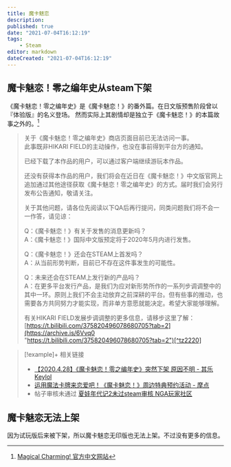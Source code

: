 ```yaml
---
title: 魔卡魅恋
description:
published: true
date: "2021-07-04T16:12:19"
tags:
    - Steam
editor: markdown
dateCreated: "2021-07-04T16:12:19"
---
```


## 魔卡魅恋！零之编年史从steam下架

《魔卡魅恋！零之编年史》是《魔卡魅恋！》的番外篇。在日文版预售阶段曾以『体验版』的名义登场。 然而实际上其剧情却是独立于《魔卡魅恋！》的本篇故事之外的。[^demomc]

[^demomc]: [Magical Charming! 官方中文网站](https://web.archive.org/web/20210125134138/https://hikarifield.co.jp/magicha/)

> 关于《魔卡魅恋！零之编年史》商店页面目前已无法访问一事。<br>
> 此事既非HIKARI FIELD的主动操作，也没在事前得到平台方的通知。
>
> 已经下载了本作品的用户，可以通过客户端继续游玩本作品。
>
> 还没有获得本作品的用户，我们将会在近日在《魔卡魅恋！》中文版官网上追加通过其他途径获取《魔卡魅恋！零之编年史》的方式。届时我们会另行发布公告通知，敬请关注。
>
> 关于其他问题，请各位先阅读以下QA后再行提问，同类问题我们将不会一一作答，请见谅：
>
> Q：《魔卡魅恋！》有关于发售的消息更新吗？<br>
> A：《魔卡魅恋！》国际中文版预定将于2020年5月内进行发售。
>
> Q：《魔卡魅恋！》还会在STEAM上首发吗？<br>
> A：从当前形势判断，目前已不存在这件事发生的可能性。
>
> Q：未来还会在STEAM上发行新的产品吗？<br>
> A：在更多平台发行产品，是我们为应对新形势所作的一系列步调调整中的其中一环。原则上我们不会主动放弃之前深耕的平台。但有些事的推动，也需要各方共同努力才能实现，而非单方意愿就能决定。希望大家能够理解。
>
> 有关HIKARI FIELD发展步调调整的更多信息，请移步这里了解：[https://t.bilibili.com/375820496078680705?tab=2](https://archive.is/6Vvq0 "https://t.bilibili.com/375820496078680705?tab=2")[^tz2220]

<!-- https://archive.is/6Vvq0 里的图片在 [f0ac865ba988f210ed0b27afe1bbaadb3ebc0b44.jpg@518w.webp (518×1118)](https://archive.is/bQBoU "https://i0.hdslb.com/bfs/album/f0ac865ba988f210ed0b27afe1bbaadb3ebc0b44.jpg@518w.webp") -->

[^tz2220]: [Tayutama 2-you're the only one- - 关于《魔卡魅恋！零之编年史》商店已无法访问及《魔卡魅恋！》后续发售前景的说明 - Steam News](https://web.archive.org/web/20210703095421/https://store.steampowered.com/news/app/552280/view/2220781021068150838)

> [!example]+ 相关链接
> + [【2020.4.28】《魔卡魅恋！零之编年史》突然下架 原因不明 - 其乐 Keylol](https://archive.is/IkP2l "https://keylol.com/t589054-1-1")
> + [运用魔法卡牌来恋爱吧！《魔卡魅恋！》周边特典预约活动 - 摩点](https://web.archive.org/web/20210123113606/https://zhongchou.modian.com/item/70343.html)
> + 帖子审核未通过 [夏娃年代记2未过steam审核 NGA玩家社区](https://archive.is/BKTpw "ttps://ngabbs.com/read.php?tid=25568675")

## 魔卡魅恋无法上架

因为试玩版后来被下架，所以魔卡魅恋无印版也无法上架。不过没有更多的信息。
